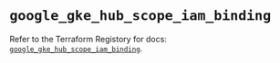 # `google_gke_hub_scope_iam_binding`

Refer to the Terraform Registory for docs: [`google_gke_hub_scope_iam_binding`](https://registry.terraform.io/providers/hashicorp/google-beta/5.29.0/docs/resources/google_gke_hub_scope_iam_binding).
